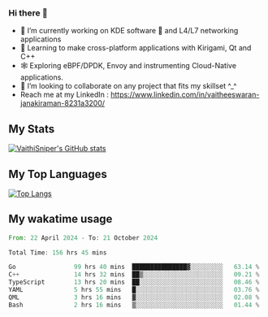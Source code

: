 ### Hi there 👋

- 🔭 I’m currently working on KDE software 💓 and L4/L7 networking applications 
- 📖 Learning to make cross-platform applications with Kirigami, Qt and C++
- 🕸️ Exploring eBPF/DPDK, Envoy and instrumenting Cloud-Native applications. 
- 👯 I’m looking to collaborate on any project that fits my skillset ^_^
- Reach me at my LinkedIn : https://www.linkedin.com/in/vaitheeswaran-janakiraman-8231a3200/

## My Stats
[![VaithiSniper's GitHub stats](https://github-readme-stats.vercel.app/api?username=VaithiSniper&hide=stars&theme=radical)](https://github.com/anuraghazra/github-readme-stats)

## My Top Languages

[![Top Langs](https://github-readme-stats.vercel.app/api/top-langs/?username=VaithiSniper&layout=compact)](https://github.com/anuraghazra/github-readme-stats)

## My wakatime usage

<!--START_SECTION:waka-->

```rust
From: 22 April 2024 - To: 21 October 2024

Total Time: 156 hrs 45 mins

Go                99 hrs 40 mins  ███████████████▓░░░░░░░░░   63.14 %
C++               14 hrs 32 mins  ██▒░░░░░░░░░░░░░░░░░░░░░░   09.21 %
TypeScript        13 hrs 20 mins  ██░░░░░░░░░░░░░░░░░░░░░░░   08.46 %
YAML              5 hrs 55 mins   █░░░░░░░░░░░░░░░░░░░░░░░░   03.76 %
QML               3 hrs 16 mins   ▓░░░░░░░░░░░░░░░░░░░░░░░░   02.08 %
Bash              2 hrs 16 mins   ▒░░░░░░░░░░░░░░░░░░░░░░░░   01.44 %
```

<!--END_SECTION:waka-->
